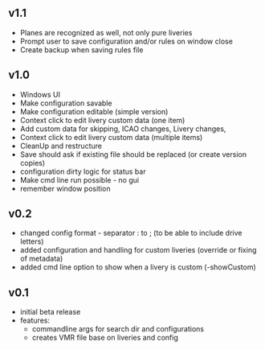 ## v1.1 
- Planes are recognized as well, not only pure liveries
- Prompt user to save configuration and/or rules on window close
- Create backup when saving rules file

## v1.0
- Windows UI
- Make configuration savable
- Make configuration editable (simple version)
- Context click to edit livery custom data (one item)
- Add custom data for skipping, ICAO changes, Livery changes, 
- Context click to edit livery custom data (multiple items)
- CleanUp and restructure 
- Save should ask if existing file should be replaced (or create version copies)
- configuration dirty logic for status bar
- Make cmd line run possible - no gui
- remember window position
    
## v0.2
- changed config format - separator : to ; (to be able to include drive letters)
- added configuration and handling for custom liveries (override or fixing of metadata)
- added cmd line option to show when a livery is custom (-showCustom)

## v0.1
- initial beta release
- features:
    - commandline args for search dir and configurations
    - creates VMR file base on liveries and config
